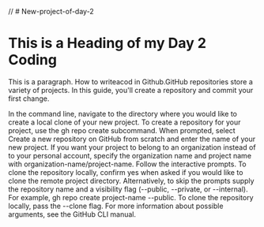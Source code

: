 // # New-project-of-day-2
<!DOCTYPE html>
<html>
<head>
<title>Page Title</title>
</head>
<body>

<h1>This is a Heading of my Day 2 Coding</h1>
<p>This is a paragraph.
How to writeacod in Github.GitHub repositories store a variety of projects. In this guide, you'll create a repository and commit your first change.</p>
<p>In the command line, navigate to the directory where you would like to create a local clone of your new project.
To create a repository for your project, use the gh repo create subcommand. When prompted, select Create a new repository on GitHub from scratch and enter the name of your new project. If you want your project to belong to an organization instead of to your personal account, specify the organization name and project name with organization-name/project-name.
Follow the interactive prompts. To clone the repository locally, confirm yes when asked if you would like to clone the remote project directory.
Alternatively, to skip the prompts supply the repository name and a visibility flag (--public, --private, or --internal). For example, gh repo create project-name --public. To clone the repository locally, pass the --clone flag. For more information about possible arguments, see the GitHub CLI manual.</p>
</body>
</html>

